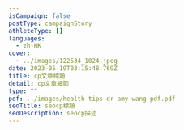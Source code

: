 ```yaml
---
isCampaign: false
postType: campaignStory
athleteType: []
languages:
  - zh-HK
cover:
  - ../images/122534_1024.jpeg
date: 2023-05-19T03:15:48.769Z
title: cp文章標題
detail: cp文章細節
type: ""
pdf: ../images/health-tips-dr-amy-wang-pdf.pdf
seoTitle: seocp標題
seoDescription: seocp描述
---
```

